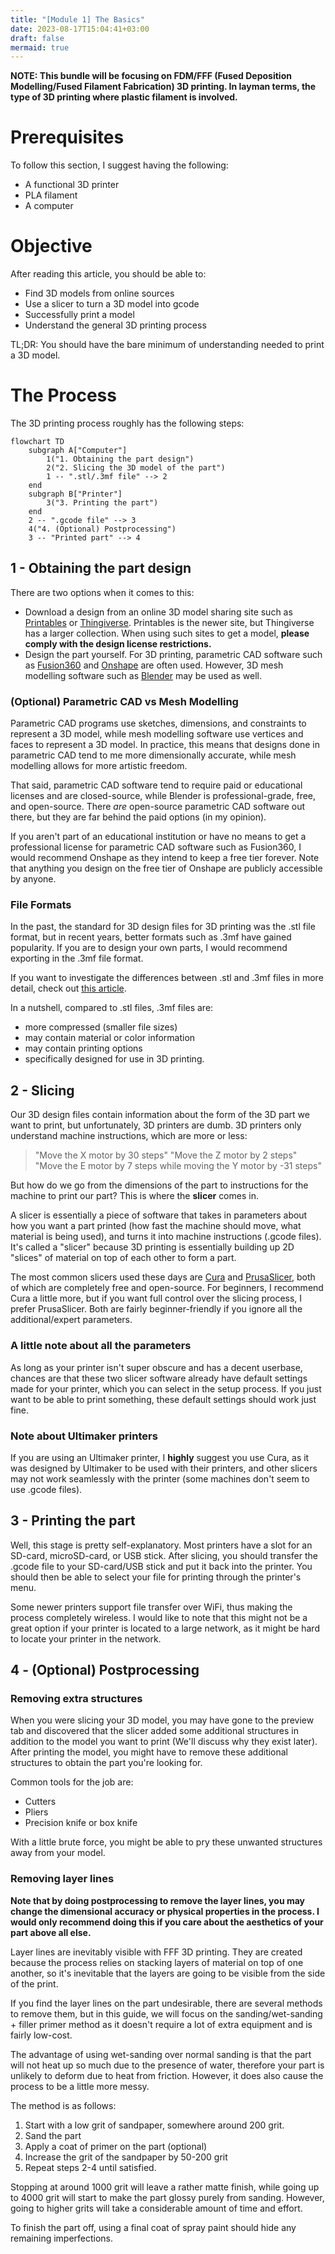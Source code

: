 ```yaml
---
title: "[Module 1] The Basics"
date: 2023-08-17T15:04:41+03:00
draft: false
mermaid: true
---
```


**NOTE: This bundle will be focusing on FDM/FFF (Fused Deposition Modelling/Fused Filament Fabrication) 3D printing. In layman terms, the type of 3D printing where plastic filament is involved.**
# Prerequisites

To follow this section, I suggest having the following:
- A functional 3D printer
- PLA filament
- A computer

# Objective

After reading this article, you should be able to:
- Find 3D models from online sources
- Use a slicer to turn a 3D model into gcode
- Successfully print a model
- Understand the general 3D printing process

TL;DR: You should have the bare minimum of understanding needed to print a 3D model.

# The Process

The 3D printing process roughly has the following steps:

```mermaid
flowchart TD
	subgraph A["Computer"]
		1("1. Obtaining the part design")
		2("2. Slicing the 3D model of the part")
		1 -- ".stl/.3mf file" --> 2
	end
	subgraph B["Printer"]
		3("3. Printing the part")
	end
	2 -- ".gcode file" --> 3
	4("4. (Optional) Postprocessing")
	3 -- "Printed part" --> 4
```

## 1 - Obtaining the part design

There are two options when it comes to this: 
- Download a design from an online 3D model sharing site such as [Printables](https://www.printables.com/) or [Thingiverse](https://www.thingiverse.com/). Printables is the newer site, but Thingiverse has a larger collection. When using such sites to get a model, **please comply with the design license restrictions.** 
- Design the part yourself. For 3D printing, parametric CAD software such as [Fusion360](https://www.autodesk.com/products/fusion-360/overview?term=1-YEAR&tab=subscription) and [Onshape](https://www.onshape.com/en/) are often used. However, 3D mesh modelling software such as [Blender](https://www.blender.org/) may be used as well. 

### (Optional) Parametric CAD vs Mesh Modelling

Parametric CAD programs use sketches, dimensions, and constraints to represent a 3D model, while mesh modelling software use vertices and faces to represent a 3D model. In practice, this means that designs done in parametric CAD tend to me more dimensionally accurate, while mesh modelling allows for more artistic freedom.

That said, parametric CAD software tend to require paid or educational licenses and are closed-source, while Blender is professional-grade, free, and open-source. There *are* open-source parametric CAD software out there, but they are far behind the paid options (in my opinion).

If you aren't part of an educational institution or have no means to get a professional license for parametric CAD software such as Fusion360, I would recommend Onshape as they intend to keep a free tier forever. Note that anything you design on the free tier of Onshape are publicly accessible by anyone.

### File Formats

In the past, the standard for 3D design files for 3D printing was the .stl file format, but in recent years, better formats such as .3mf have gained popularity. If you are to design your own parts, I would recommend exporting in the .3mf file format.

If you want to investigate the differences between .stl and .3mf files in more detail, check out [this article](https://www.3dnatives.com/en/stl-vs-3mf-280620224/).

In a nutshell, compared to .stl files, .3mf files are:
- more compressed (smaller file sizes)
- may contain material or color information
- may contain printing options
- specifically designed for use in 3D printing.

## 2 - Slicing

Our 3D design files contain information about the form of the 3D part we want to print, but unfortunately, 3D printers are dumb. 3D printers only understand machine instructions, which are more or less:

> "Move the X motor by 30 steps"
> "Move the Z motor by 2 steps"
> "Move the E motor by 7 steps while moving the Y motor by -31 steps"

But how do we go from the dimensions of the part to instructions for the machine to print our part? This is where the **slicer** comes in.

A slicer is essentially a piece of software that takes in parameters about how you want a part printed (how fast the machine should move, what material is being used), and turns it into machine instructions (.gcode files). It's called a "slicer" because 3D printing is essentially building up 2D "slices" of material on top of each other to form a part.

The most common slicers used these days are [Cura](https://ultimaker.com/software/ultimaker-cura/) and [PrusaSlicer](https://www.prusa3d.com/page/prusaslicer_424/), both of which are completely free and open-source. For beginners, I recommend Cura a little more, but if you want full control over the slicing process, I prefer PrusaSlicer. Both are fairly beginner-friendly if you ignore all the additional/expert parameters.

### A little note about all the parameters

As long as your printer isn't super obscure and has a decent userbase, chances are that these two slicer software already have default settings made for your printer, which you can select in the setup process. If you just want to be able to print something, these default settings should work just fine.

### Note about Ultimaker printers

If you are using an Ultimaker printer, I **highly** suggest you use Cura, as it was designed by Ultimaker to be used with their printers, and other slicers may not work seamlessly with the printer (some machines don't seem to use .gcode files).

## 3 - Printing the part

Well, this stage is pretty self-explanatory. Most printers have a slot for an SD-card, microSD-card, or USB stick. After slicing, you should transfer the .gcode file to your SD-card/USB stick and put it back into the printer. You should then be able to select your file for printing through the printer's menu.

Some newer printers support file transfer over WiFi, thus making the process completely wireless. I would like to note that this might not be a great option if your printer is located to a large network, as it might be hard to locate your printer in the network.

## 4 - (Optional) Postprocessing

### Removing extra structures

When you were slicing your 3D model, you may have gone to the preview tab and discovered that the slicer added some additional structures in addition to the model you want to print (We'll discuss why they exist later). After printing the model, you might have to remove these additional structures to obtain the part you're looking for.

Common tools for the job are:
- Cutters
- Pliers
- Precision knife or box knife

With a little brute force, you might be able to pry these unwanted structures away from your model.

### Removing layer lines

**Note that by doing postprocessing to remove the layer lines, you may change the dimensional accuracy or physical properties in the process. I would only recommend doing this if you care about the aesthetics of your part above all else.**

Layer lines are inevitably visible with FFF 3D printing. They are created because the process relies on stacking layers of material on top of one another, so it's inevitable that the layers are going to be visible from the side of the print.

If you find the layer lines on the part undesirable, there are several methods to remove them, but in this guide, we will focus on the sanding/wet-sanding + filler primer method as it doesn't require a lot of extra equipment and is fairly low-cost.

The advantage of using wet-sanding over normal sanding is that the part will not heat up so much due to the presence of water, therefore your part is unlikely to deform due to heat from friction. However, it does also cause the process to be a little more messy.

The method is as follows:
1. Start with a low grit of sandpaper, somewhere around 200 grit.
2. Sand the part
3. Apply a coat of primer on the part (optional)
4. Increase the grit of the sandpaper by 50-200 grit
5. Repeat steps 2-4 until satisfied.

Stopping at around 1000 grit will leave a rather matte finish, while going up to 4000 grit will start to make the part glossy purely from sanding. However, going to higher grits will take a considerable amount of time and effort.

To finish the part off, using a final coat of spray paint should hide any remaining imperfections.

